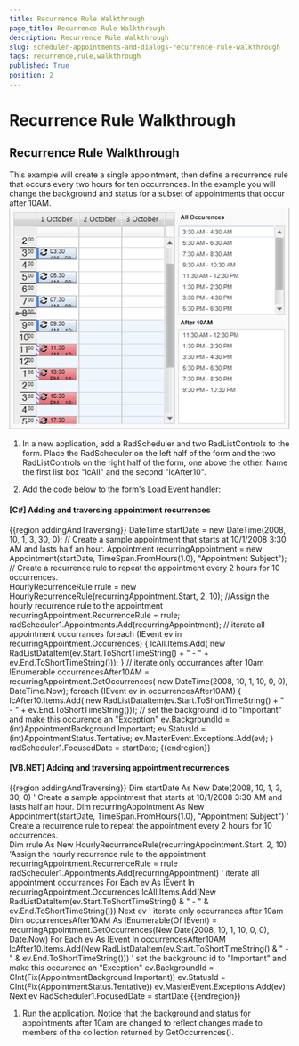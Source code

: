 ```yaml
---
title: Recurrence Rule Walkthrough
page_title: Recurrence Rule Walkthrough
description: Recurrence Rule Walkthrough
slug: scheduler-appointments-and-dialogs-recurrence-rule-walkthrough
tags: recurrence,rule,walkthrough
published: True
position: 2
---
```


# Recurrence Rule Walkthrough



## Recurrence Rule Walkthrough

This example will create a single appointment, then define a recurrence
          rule that occurs every two hours for ten occurrences. In the example you will
          change the background and status for a subset of appointments that occur after
          10AM.
        ![scheduler-appointments-and-dialogs-recurrence-rule-walkthrough 001](images/scheduler-appointments-and-dialogs-recurrence-rule-walkthrough001.png)

1. In a new application, add a RadScheduler and two RadListControls to the
              form. Place the RadScheduler on the left half of the form and the two
              RadListControls on the right half of the form, one above the other. Name the
              first list box "lcAll" and the second "lcAfter10".
            

1. Add the code below to the form's Load Event handler:

#### __[C#] Adding and traversing appointment recurrences__

{{region addingAndTraversing}}
	            DateTime startDate = new DateTime(2008, 10, 1, 3, 30, 0);
	            // Create a sample appointment that starts at 10/1/2008 3:30 AM and lasts half an hour.
	            Appointment recurringAppointment = new Appointment(startDate,
	              TimeSpan.FromHours(1.0), "Appointment Subject");
	            // Create a recurrence rule to repeat the appointment every 2 hours for 10 occurrences.     
	            HourlyRecurrenceRule rrule =
	              new HourlyRecurrenceRule(recurringAppointment.Start, 2, 10);
	            //Assign the hourly recurrence rule to the appointment
	            recurringAppointment.RecurrenceRule = rrule;
	            radScheduler1.Appointments.Add(recurringAppointment);
	            // iterate all appointment occurrances
	            foreach (IEvent ev in recurringAppointment.Occurrences)
	            {
	                lcAll.Items.Add(
	                  new RadListDataItem(ev.Start.ToShortTimeString() + " - " +
	                    ev.End.ToShortTimeString()));
	            }
	            // iterate only occurrances after 10am
	            IEnumerable<IEvent> occurrencesAfter10AM = recurringAppointment.GetOccurrences(
	              new DateTime(2008, 10, 1, 10, 0, 0), DateTime.Now);
	            foreach (IEvent ev in occurrencesAfter10AM)
	            {
	                lcAfter10.Items.Add(
	                  new RadListDataItem(ev.Start.ToShortTimeString() + " - " +
	                    ev.End.ToShortTimeString()));
	                // set the background id to "Important" and make this occurence an "Exception"
	                ev.BackgroundId = (int)AppointmentBackground.Important;
	                ev.StatusId = (int)AppointmentStatus.Tentative;
	                ev.MasterEvent.Exceptions.Add(ev);
	            }
	            radScheduler1.FocusedDate = startDate;
	{{endregion}}



#### __[VB.NET] Adding and traversing appointment recurrences__

{{region addingAndTraversing}}
	        Dim startDate As New Date(2008, 10, 1, 3, 30, 0)
	        ' Create a sample appointment that starts at 10/1/2008 3:30 AM and lasts half an hour.
	        Dim recurringAppointment As New Appointment(startDate, TimeSpan.FromHours(1.0), "Appointment Subject")
	        ' Create a recurrence rule to repeat the appointment every 2 hours for 10 occurrences.     
	        Dim rrule As New HourlyRecurrenceRule(recurringAppointment.Start, 2, 10)
	        'Assign the hourly recurrence rule to the appointment
	        recurringAppointment.RecurrenceRule = rrule
	        radScheduler1.Appointments.Add(recurringAppointment)
	        ' iterate all appointment occurrances
	        For Each ev As IEvent In recurringAppointment.Occurrences
	            lcAll.Items.Add(New RadListDataItem(ev.Start.ToShortTimeString() & " - " & ev.End.ToShortTimeString()))
	        Next ev
	        ' iterate only occurrances after 10am
	        Dim occurrencesAfter10AM As IEnumerable(Of IEvent) = recurringAppointment.GetOccurrences(New Date(2008, 10, 1, 10, 0, 0), Date.Now)
	        For Each ev As IEvent In occurrencesAfter10AM
	            lcAfter10.Items.Add(New RadListDataItem(ev.Start.ToShortTimeString() & " - " & ev.End.ToShortTimeString()))
	            ' set the background id to "Important" and make this occurence an "Exception"
	            ev.BackgroundId = CInt(Fix(AppointmentBackground.Important))
	            ev.StatusId = CInt(Fix(AppointmentStatus.Tentative))
	            ev.MasterEvent.Exceptions.Add(ev)
	        Next ev
	        RadScheduler1.FocusedDate = startDate
	{{endregion}}



1. Run the application. Notice that the background and status for
              appointments after 10am are changed to reflect changes made to members
              of the collection returned by GetOccurrences().
            
